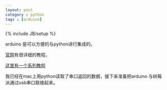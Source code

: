 ```yaml
---
layout: post
category : python
tags : [arduino]
---
```

{% include JB/setup %}

arduino 是可以方便的与python进行集成的。

[官网](http://playground.arduino.cc/Interfacing/Python 'http://playground.arduino.cc/Interfacing/Python')有很详细的教程，


[这里有一个系列教程](http://www.toptechboy.com/using-python-with-arduino-lessons/ 'http://www.toptechboy.com/using-python-with-arduino-lessons/')

我已经在mac上用python读取了串口返回的数据，接下来准备把arduino 与树莓派通过usb串口联接起来。




